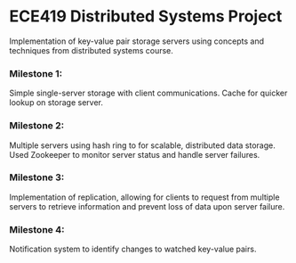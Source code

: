 # ECE419 Distributed Systems Project
Implementation of key-value pair storage servers using concepts and techniques from distributed systems course.

### Milestone 1: 
Simple single-server storage with client communications. Cache for quicker lookup on storage server.

### Milestone 2: 
Multiple servers using hash ring to for scalable, distributed data storage. Used Zookeeper to monitor server status and handle server failures. 

### Milestone 3: 
Implementation of replication, allowing for clients to request from multiple servers to retrieve information and prevent loss of data upon server failure.

### Milestone 4: 
Notification system to identify changes to watched key-value pairs.
